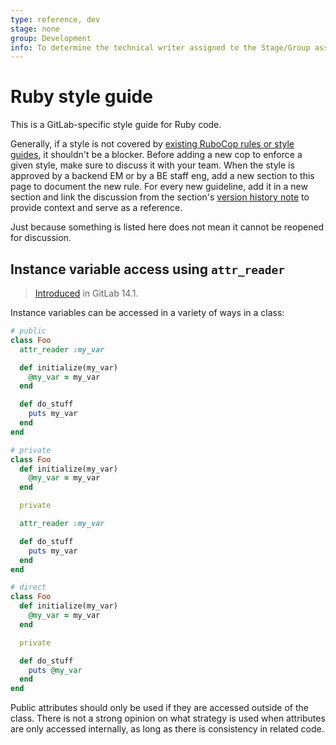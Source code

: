 ```yaml
---
type: reference, dev
stage: none
group: Development
info: To determine the technical writer assigned to the Stage/Group associated with this page, see https://about.gitlab.com/handbook/engineering/ux/technical-writing/#assignments
---
```


# Ruby style guide

This is a GitLab-specific style guide for Ruby code.

Generally, if a style is not covered by [existing RuboCop rules or style guides](../contributing/style_guides.md#ruby-rails-rspec), it shouldn't be a blocker.
Before adding a new cop to enforce a given style, make sure to discuss it with your team.
When the style is approved by a backend EM or by a BE staff eng, add a new section to this page to
document the new rule. For every new guideline, add it in a new section and link the discussion from the section's
[version history note](../documentation/versions.md#add-a-version-history-item)
to provide context and serve as a reference.

Just because something is listed here does not mean it cannot be reopened for discussion.

## Instance variable access using `attr_reader`

> [Introduced](https://gitlab.com/gitlab-org/gitlab/-/merge_requests/52351) in GitLab 14.1.

Instance variables can be accessed in a variety of ways in a class:

```ruby
# public
class Foo
  attr_reader :my_var

  def initialize(my_var)
    @my_var = my_var
  end

  def do_stuff
    puts my_var
  end
end

# private
class Foo
  def initialize(my_var)
    @my_var = my_var
  end

  private

  attr_reader :my_var

  def do_stuff
    puts my_var
  end
end

# direct
class Foo
  def initialize(my_var)
    @my_var = my_var
  end

  private

  def do_stuff
    puts @my_var
  end
end
```

Public attributes should only be used if they are accessed outside of the class.
There is not a strong opinion on what strategy is used when attributes are only
accessed internally, as long as there is consistency in related code.
